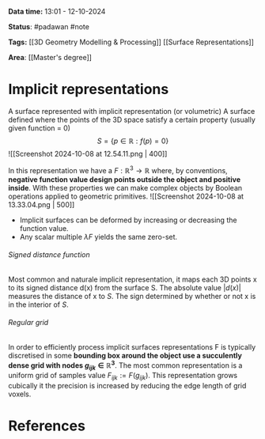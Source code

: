 **Data time:** 13:01 - 12-10-2024

**Status**: #padawan #note 

**Tags:** [[3D Geometry Modelling & Processing]] [[Surface Representations]]

**Area**: [[Master's degree]]
# Implicit representations

A surface represented with implicit representation (or volumetric) A surface defined where the points of the 3D space satisfy a certain property (usually given function = 0)
$$S = \{p \in \mathbb{R} : f(p) = 0\}$$
![[Screenshot 2024-10-08 at 12.54.11.png | 400]]


In this representation we have a $F: \mathbb{R}^3 \to \mathbb{R}$ where, by conventions, **negative function value design points outside the object and positive inside**. With these properties we can make complex objects by Boolean operations applied to geometric primitives.
![[Screenshot 2024-10-08 at 13.33.04.png | 500]]
- Implicit surfaces can be deformed by increasing or decreasing the function value.
- Any scalar multiple $\lambda F$ yields the same zero-set.

###### Signed distance function
Most common and naturale implicit representation, it maps each 3D points x to its signed distance d(x) from the surface S. The absolute value $|d(x)|$ measures the distance of x to $S$. The sign determined by whether or not x is in the interior of $S$.
###### Regular grid
In order to efficiently process implicit surfaces representations F is typically discretised in some **bounding box around the object use a succulently dense grid with nodes $g_{ijk} \in \mathbb{R}^3$**. The most common representation is a uniform grid of samples value $F_{ijk} := F(g_{ijk})$. This representation grows cubically it the precision is increased by reducing the edge length of grid voxels. 
# References